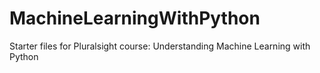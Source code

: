 # MachineLearningWithPython
Starter files for Pluralsight course: Understanding Machine Learning with Python

